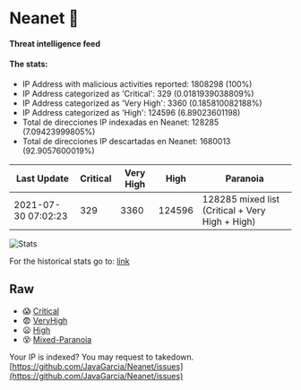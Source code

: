# Neanet :hocho:
#### Threat intelligence feed
#### The stats:

- IP Address with malicious activities reported: 1808298 (100%)
- IP Address categorized as 'Critical':  329 (0.0181939038809%)
- IP Address categorized as 'Very High':  3360 (0.185810082188%)
- IP Address categorized as 'High':  124596 (6.89023601198)
- Total de direcciones IP indexadas en Neanet:  128285 (7.09423999805%)
- Total de direcciones IP descartadas en Neanet:  1680013 (92.9057600019%)

| Last Update | Critical | Very High | High | Paranoia |
| --- | --- | --- | --- | --- |
| 2021-07-30 07:02:23 | 329 | 3360 | 124596 | 128285 mixed list (Critical + Very High + High)|

![Stats](https://docs.google.com/spreadsheets/d/e/2PACX-1vSnaNMIXVabIpDJjufMlzH7poXnshF3mgd8Is1g9ytUEzVsP5my4Trn8f-xkoLLQ38xpL3HtmUexLo6/pubchart?oid=501124687&format=image)

For the historical stats go to: [link](/stats.csv)
## Raw
- :scream: [Critical](https://raw.githubusercontent.com/JavaGarcia/Neanet/master/blacklists/neanet_critical.txt)
- :fearful: [VeryHigh](https://raw.githubusercontent.com/JavaGarcia/Neanet/master/blacklists/neanet_veryHigh.txtt)
- :frowning: [High](https://raw.githubusercontent.com/JavaGarcia/Neanet/master/blacklists/neanet_high.txt)
- :dizzy_face: [Mixed-Paranoia](https://raw.githubusercontent.com/JavaGarcia/Neanet/master/blacklists/neanet_all.txt)


Your IP is indexed? You may request to takedown. [https://github.com/JavaGarcia/Neanet/issues](https://github.com/JavaGarcia/Neanet/issues)



















































































































































































































































































































































































































































































































































































































































































































































































































































































































































































































































































































































































































































































































































































































































































































































































































































































































































































































































































































































































































































































































































































































































































































































































































































































































































































































































































































































































































































































































































































































































































































































































































































































































































































































































































































































































































































































































































































































































































































































































































































































































































































































































































































































































































































































































































































































































































































































































































































































































































































































































































































































































































































































































































































































































































































































































































































































































































































































































































































































































































































































































































































































































































































































































































































































































































































































































































































































































































































































































































































































































































































































































































































































































































































































































































































































































































































































































































































































































































































































































































































































